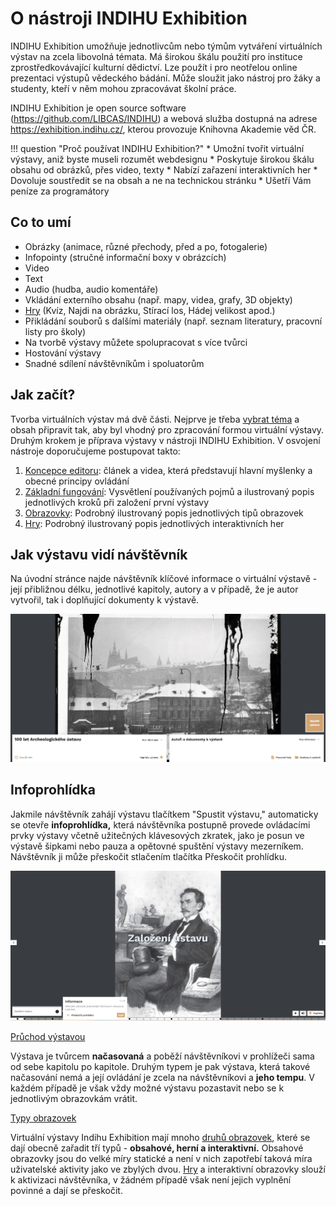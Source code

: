 # O nástroji INDIHU Exhibition

INDIHU Exhibition umožňuje jednotlivcům nebo týmům vytváření virtuálních
výstav na zcela libovolná témata. Má širokou škálu použití pro instituce
zprostředkovávající kulturní dědictví. Lze použít i pro neotřelou online
prezentaci výstupů vědeckého bádání. Může sloužit jako nástroj pro
žáky a studenty, kteří v něm mohou zpracovávat školní práce.

INDIHU Exhibition je open source software
(<https://github.com/LIBCAS/INDIHU>) a webová služba dostupná na adrese
<https://exhibition.indihu.cz/>, kterou provozuje Knihovna Akademie věd
ČR.

!!! question "Proč používat INDIHU Exhibition?"
    * Umožní tvořit virtuální výstavy, aniž byste museli rozumět webdesignu
    * Poskytuje širokou škálu obsahu od obrázků, přes video, texty 
    * Nabízí zařazení interaktivních her
    * Dovoluje soustředit se na obsah a ne na technickou stránku
    * Ušetří Vám peníze za programátory


## Co to umí 

- Obrázky (animace, různé přechody, před a po, fotogalerie)
- Infopointy (stručné informační boxy v obrázcích)
- Video
- Text 
- Audio (hudba, audio komentáře)
- Vkládání externího obsahu (např. mapy, videa, grafy, 3D objekty) 
- [Hry](minihry.md) (Kvíz, Najdi na obrázku, Stírací los, Hádej velikost apod.)
- Přikládání souborů s dalšími materiály (např. seznam literatury, pracovní listy pro školy)
- Na tvorbě výstavy můžete spolupracovat s více tvůrci
- Hostování výstavy
- Snadné sdílení návštěvníkům i spoluatorům
<!-- - Responzivní design (základní prvky výstavy jsou vhodné i pro mobilní zařízení) -->

## Jak začít?

Tvorba virtuálních výstav má dvě části. Nejprve je třeba [vybrat téma](obsah-vystavy.md) a obsah připravit tak, aby byl vhodný pro zpracování formou virtuální výstavy. Druhým krokem je příprava výstavy v nástroji INDIHU Exhibition. V osvojení nástroje doporučujeme postupovat takto: 

1. [Koncepce editoru](koncepce-editoru.md): článek a videa, která představují hlavní myšlenky a obecné principy ovládání
2. [Základní fungování](zaklady.md): Vysvětlení používaných pojmů a ilustrovaný popis jednotlivých kroků při založení první výstavy
3. [Obrazovky](obrazovky.md): Podrobný ilustrovaný popis jednotlivých tipů obrazovek
4. [Hry](minihry.md): Podrobný ilustrovaný popis jednotlivých interaktivních her

## Jak výstavu vidí návštěvník

Na úvodní stránce najde návštěvník klíčové informace o virtuální výstavě - její přibližnou délku, jednotlivé kapitoly,  autory a v případě, že je autor vytvořil, tak i doplňující dokumenty k výstavě.

![](img/start-vystavy-new.png)

## Infoprohlídka

Jakmile návštěvník zahájí výstavu tlačítkem "Spustit výstavu," automaticky se otevře **infoprohlídka,** která návštěvníka postupně provede ovládacími prvky výstavy včetně užitečných klávesových zkratek, jako je posun ve výstavě šipkami nebo pauza a opětovné spuštění výstavy mezerníkem. Návštěvník ji může přeskočit stlačením tlačítka Přeskočit prohlídku.


![](img/infoprohlídka.png)

<ins>Průchod výstavou

Výstava je tvůrcem **načasovaná** a poběží návštěvníkovi v prohlížeči sama od sebe kapitolu po kapitole. Druhým typem je pak výstava, která takové načasování nemá a její ovládání je zcela na návštěvníkovi a **jeho tempu**. V každém případě je však vždy možné výstavu pozastavit nebo se k jednotlivým obrazovkám vrátit.

<ins>Typy obrazovek

Virtuální výstavy Indihu Exhibition mají mnoho [druhů obrazovek](obrazovky.md), které se dají obecně zařadit tří typů - **obsahové, herní a interaktivní.**  Obsahové obrazovky jsou do velké míry statické a není v nich zapotřebí taková míra uživatelské aktivity jako ve zbylých dvou. [Hry](minihry.md) a interaktivní obrazovky slouží k aktivizaci návštěvníka, v žádném případě však není jejich vyplnění povinné a dají se přeskočit.

